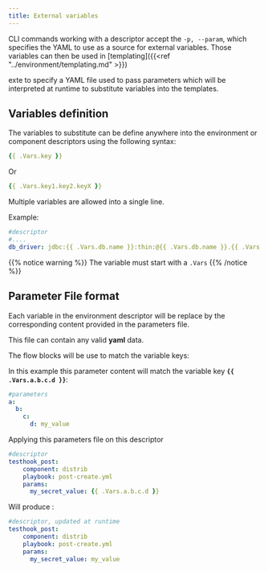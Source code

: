 ```yaml
---
title: External variables
---
```


CLI commands working with a descriptor accept the `-p, --param`, which specifies the YAML to use as a source for external variables. Those variables can then be used in [templating]({{<ref "../environment/templating.md" >}})

exte to specify a YAML file used to pass parameters which will be interpreted at runtime to substitute variables into the templates.


## Variables definition

The variables to substitute can be define anywhere into the environment or component descriptors using the following syntax:

```yaml
{{ .Vars.key }}
```

Or

```yaml
{{ .Vars.key1.key2.keyX }}
```

Multiple variables are allowed into a single line. 

Example:
```yaml
#descriptor
#....
db_driver: jdbc:{{ .Vars.db.name }}:thin:@{{ .Vars.db.name }}.{{ .Vars.db.project.phase.host }}:1522:{{ .Vars.db.project.phase.service }}
```

{{% notice warning %}}
The variable must start with a `.Vars`
{{% /notice %}}


## Parameter File format

Each variable in the environment descriptor will be replace by the corresponding content provided in the parameters file.

This file can contain any valid **yaml** data.

The flow blocks will be use to match the variable keys:

In this example this parameter content will match the variable key **`{{ .Vars.a.b.c.d }}`**:


```yaml
#parameters
a:
  b:
    c:
      d: my_value
```

Applying this parameters file on this descriptor


```yaml
#descriptor
testhook_post:
    component: distrib
    playbook: post-create.yml
    params:
      my_secret_value: {{ .Vars.a.b.c.d }}
```

Will produce :

```yaml
#descriptor, updated at runtime
testhook_post:
    component: distrib
    playbook: post-create.yml
    params:
      my_secret_value: my_value
```
